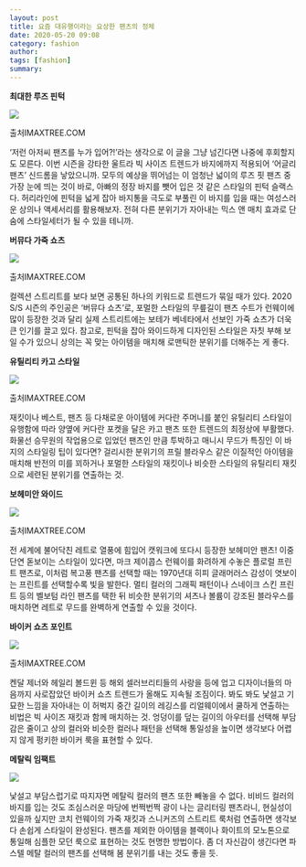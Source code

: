 ```yaml
---
layout: post
title: 요즘 대유행이라는 요상한 팬츠의 정체
date: 2020-05-20 09:08
category: fashion
author: 
tags: [fashion]
summary: 
---
```



**최대한 루즈 핀턱**

![](https://img1.daumcdn.net/thumb/R720x0/?fname=https%3A%2F%2Ft1.daumcdn.net%2Fliveboard%2Finterstella-story%2F07bee149e6f646c0bf901a700f8fb078.JPG)

출처IMAXTREE.COM

‘저런 아저씨 팬츠를 누가 입어?!’라는 생각으로 이 글을 그냥 넘긴다면 나중에 후회할지도 모른다. 이번 시즌을 강타한 울트라 빅 사이즈 트렌드가 바지에까지 적용되어 ‘어글리 팬츠’ 신드롬을 낳았으니까. 모두의 예상을 뛰어넘는 이 엄청난 넓이의 루즈 핏 팬츠 중 가장 눈에 띄는 것이 바로, 아빠의 정장 바지를 뺏어 입은 것 같은 스타일의 핀턱 슬랙스다. 허리라인에 핀턱을 넓게 잡아 바지통을 극도로 부풀린 이 바지를 입을 때는 여성스러운 상의나 액세서리를 활용해보자. 전혀 다른 분위기가 자아내는 믹스 앤 매치 효과로 단숨에 스타일세터가 될 수 있을 테니까.

**버뮤다 가죽 쇼츠**

![](https://img1.daumcdn.net/thumb/R720x0/?fname=https%3A%2F%2Ft1.daumcdn.net%2Fliveboard%2Finterstella-story%2F6ee572f4cdb74e38a757365f0257097f.JPG)

출처IMAXTREE.COM

컬렉션 스트리트를 보다 보면 공통된 하나의 키워드로 트렌드가 묶일 때가 있다. 2020 S/S 시즌의 주인공은 ‘버뮤다 쇼츠’로, 포멀한 스타일의 무릎길이 팬츠 수트가 런웨이에 많이 등장한 것과 달리 실제 스트리트에는 보테가 베네타에서 선보인 가죽 쇼츠가 더욱 큰 인기를 끌고 있다. 참고로, 핀턱을 잡아 와이드하게 디자인된 스타일은 자칫 부해 보일 수가 있으니 상의는 꼭 맞는 아이템을 매치해 로맨틱한 분위기를 더해주는 게 좋다.

**유틸리티 카고 스타일**

![](https://img1.daumcdn.net/thumb/R720x0/?fname=https%3A%2F%2Ft1.daumcdn.net%2Fliveboard%2Finterstella-story%2F0a2cd7b9e07c45f68e05a08143bec4c8.JPG)

출처IMAXTREE.COM

재킷이나 베스트, 팬츠 등 다채로운 아이템에 커다란 주머니를 붙인 유틸리티 스타일이 유행함에 따라 양옆에 커다란 포켓을 달은 카고 팬츠 또한 트렌드의 최정상에 부활했다. 화물선 승무원의 작업용으로 입었던 팬츠인 만큼 투박하고 매니시 무드가 특징인 이 바지의 스타일링 팁이 있다면? 걸리시한 분위기의 프릴 블라우스 같은 이질적인 아이템을 매치해 반전의 미를 꾀하거나 포멀한 스타일의 재킷이나 비슷한 스타일의 유틸리티 재킷으로 세련된 분위기를 연출하는 것.

  

**보헤미안 와이드**

![](https://img1.daumcdn.net/thumb/R720x0/?fname=https%3A%2F%2Ft1.daumcdn.net%2Fliveboard%2Finterstella-story%2Fe1dcfd8eac9149988b608c6a2fb96b00.JPG)

출처IMAXTREE.COM

전 세계에 불어닥친 레트로 열풍에 힘입어 캣워크에 또다시 등장한 보헤미안 팬츠! 이중 단연 돋보이는 스타일이 있다면, 마크 제이콥스 런웨이를 화려하게 수놓은 플로럴 프린트 팬츠로, 이처럼 복고풍 팬츠를 선택할 때는 1970년대 히피 글래머러스 감성이 엿보이는 프린트를 선택할수록 빛을 발한다. 멀티 컬러의 그래픽 패턴이나 스네이크 스킨 프린트 등의 벨보텀 라인 팬츠를 택한 뒤 비슷한 분위기의 셔츠나 볼륨이 강조된 블라우스를 매치하면 레트로 무드를 완벽하게 연출할 수 있을 것이다.

**바이커 쇼츠 포인트**

![](https://img1.daumcdn.net/thumb/R720x0/?fname=https%3A%2F%2Ft1.daumcdn.net%2Fliveboard%2Finterstella-story%2F3c75f6acc46344e4b3413e11e2e93fad.JPG)

출처IMAXTREE.COM

켄달 제너와 헤일리 볼드윈 등 해외 셀러브리티들의 사랑을 등에 업고 디자이너들의 마음까지 사로잡았던 바이커 쇼츠 트렌드가 올해도 지속될 조짐이다. 봐도 봐도 낯설고 기묘한 느낌을 자아내는 이 허벅지 중간 길이의 레깅스를 리얼웨이에서 쿨하게 연출하는 비법은 빅 사이즈 재킷과 함께 매치하는 것. 엉덩이를 덮는 길이의 아우터를 선택해 부담감은 줄이고 상의 컬러와 비슷한 컬러나 패턴을 선택해 통일성을 높이면 생각보다 어렵지 않게 펑키한 바이커 룩을 표현할 수 있다.

**메탈릭 임팩트**

![](https://img1.daumcdn.net/thumb/R720x0/?fname=https%3A%2F%2Ft1.daumcdn.net%2Fliveboard%2Finterstella-story%2F10b0442075e040d2a18d2256506d058b.JPG)

낯설고 부담스럽기로 따지자면 메탈릭 컬러의 팬츠 또한 빼놓을 수 없다. 비비드 컬러의 바지를 입는 것도 조심스러운 마당에 번쩍번쩍 광이 나는 글리터링 팬츠라니, 현실성이 있을까 싶지만 코치 런웨이의 가죽 재킷과 스니커즈의 스트리트 룩처럼 연출하면 생각보다 손쉽게 스타일이 완성된다. 팬츠를 제외한 아이템을 블랙이나 화이트의 모노톤으로 통일해 심플한 모던 룩으로 표현하는 것도 현명한 방법이다. 좀 더 자신감이 생긴다면 파스텔 메탈 컬러의 팬츠를 선택해 봄 분위기를 내는 것도 좋을 듯.